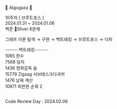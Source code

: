 🐢 Algogaza 🐢

10주차 [ 브루트포스 ]<br/>
2024.01.31 ~ 2024.01.06<br/>
백준 🥈Sliver 6문제 <br/>

그래프 이론 탐색 → 구현 → 백트래킹 → 브루트포스 → 디피<br/>

-------백트래킹-------<br/>
1065	 한수<br/>
7568	 덩치<br/>
1436	 영화감독 숌<br/>
15779	 Zigzag	서브태스크다국어<br/>
1476	 날짜 계산<br/>
10971	 외판원 순회 2<br/>
<br/>

Code Review Day : 2024.02.06
